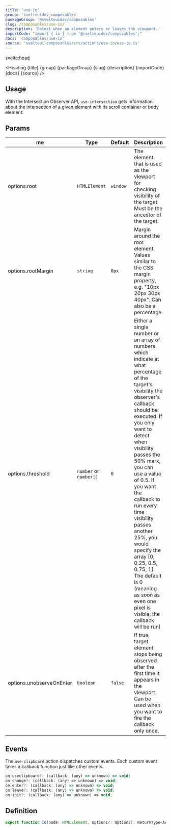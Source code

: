 ```yaml
---
title: 'use-io'
group: 'svelteuidev-composables'
packageGroup: '@svelteuidev/composables'
slug: /composables/use-io/
description: 'Detect when an element enters or leaves the viewport.'
importCode: "import { io } from '@svelteuidev/composables';"
docs: 'composables/use-io'
source: 'svelteui-composables/src/actions/use-io/use-io.ts'
---
```


<script lang='ts'>
  import { Demo, ComposableDemos } from "@svelteuidev/demos";
  import { Heading } from "$lib/components";
  import { base } from '$app/paths';
</script>

<svelte:head>

  <title>{title} - SvelteUI</title>
</svelte:head>

<Heading {title} {group} {packageGroup} {slug} {description} {importCode} {docs} {source} />

## Usage

With the Intersection Observer API, `use-intersection` gets information about the intersection of a given element with its scroll container or body element:

<Demo demo={ComposableDemos.useIoDemo.usage} />

## Params

| me                       | Type                   | Default  | Description                                                                                                                                                                                                                                                                                                                                                                                                                                                                 | Required |
| ------------------------ | ---------------------- | -------- | --------------------------------------------------------------------------------------------------------------------------------------------------------------------------------------------------------------------------------------------------------------------------------------------------------------------------------------------------------------------------------------------------------------------------------------------------------------------------- | -------- |
| options.root             | `HTMLElement`          | `window` | The element that is used as the viewport for checking visibility of the target. Must be the ancestor of the target.                                                                                                                                                                                                                                                                                                                                                         | `false`  |
| options.rootMargin       | `string`               | `0px`    | Margin around the root element. Values similar to the CSS margin property, e.g. "10px 20px 30px 40px". Can also be a percentage.                                                                                                                                                                                                                                                                                                                                            | `false`  |
| options.threshold        | `number` or `number[]` | `0`      | Either a single number or an array of numbers which indicate at what percentage of the target's visibility the observer's callback should be executed. If you only want to detect when visibility passes the 50% mark, you can use a value of 0.5. If you want the callback to run every time visibility passes another 25%, you would specify the array [0, 0.25, 0.5, 0.75, 1]. The default is 0 (meaning as soon as even one pixel is visible, the callback will be run) | `false`  |
| options.unobserveOnEnter | `boolean`              | `false`  | If true, target element stops being observed after the first time it appears in the viewport. Can be used when you want to fire the callback only once.                                                                                                                                                                                                                                                                                                                     | `false`  |

## Events

The `use-clipboard` action dispatches custom events. Each custom event takes a callback function just like other events.

```js
on:useclipboard?: (callback: (any) => unknown) => void;
on:change?: (callback: (any) => unknown) => void;
on:enter?: (callback: (any) => unknown) => void;
on:leave?: (callback: (any) => unknown) => void;
on:init?: (callback: (any) => unknown) => void;
```

## Definition

```js
export function io(node: HTMLElement, options?: Options): ReturnType<Action>;
```
